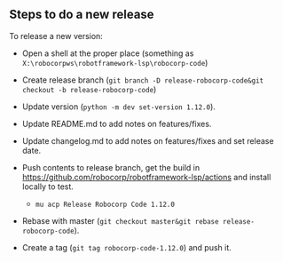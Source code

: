 Steps to do a new release
--------------------------

To release a new version:

- Open a shell at the proper place (something as `X:\robocorpws\robotframework-lsp\robocorp-code`)

- Create release branch (`git branch -D release-robocorp-code&git checkout -b release-robocorp-code`)

- Update version (`python -m dev set-version 1.12.0`).

- Update README.md to add notes on features/fixes.

- Update changelog.md to add notes on features/fixes and set release date.

- Push contents to release branch, get the build in https://github.com/robocorp/robotframework-lsp/actions and install locally to test.
  - `mu acp Release Robocorp Code 1.12.0` 

- Rebase with master (`git checkout master&git rebase release-robocorp-code`).

- Create a tag (`git tag robocorp-code-1.12.0`) and push it.
